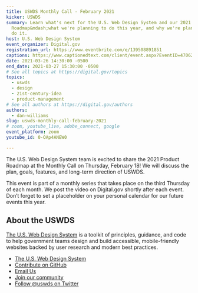 ```yaml
---
title: USWDS Monthly Call - February 2021
kicker: USWDS
summary: Learn what's next for the U.S. Web Design System and our 2021
  Roadmap&mdash;what we're planning to do this year, and why we're planning to
  do it.
host: U.S. Web Design System
event_organizer: Digital.gov
registration_url: https://www.eventbrite.com/e/139508891851
captions: https://www.captionedtext.com/client/event.aspx?EventID=4706276&CustomerID=321
date: 2021-03-26 14:30:00 -0500
end_date: 2021-03-27 15:30:00 -0500
# See all topics at https://digital.gov/topics
topics:
  - uswds
  - design
  - 21st-century-idea
  - product-management
# See all authors at https://digital.gov/authors
authors:
  - dan-williams
slug: uswds-monthly-call-february-2021
# zoom, youtube_live, adobe_connect, google
event_platform: zoom
youtube_id: 0-OAp4ANEW0

---
```

The U.S. Web Design System team is excited to share the 2021 Product Roadmap at the Monthly Call on Thursday, February 18! We will discuss the plan, goals, features, and long-term direction of USWDS. 

This event is part of a monthly series that takes place on the third Thursday of each month. We post the video on Digital.gov shortly after each event. Don’t forget to set a placeholder on your personal calendar for our future events this year.



## About the USWDS

[The U.S. Web Design System](https://designsystem.digital.gov/) is a toolkit of principles, guidance, and code to help government teams design and build accessible, mobile-friendly websites backed by user research and modern best practices.

* [The U.S. Web Design System](https://designsystem.digital.gov/)
* [Contribute on GitHub](https://github.com/uswds/uswds/issues)
* [Email Us](mailto:uswds@support.digitalgov.gov)
* [Join our community](https://digital.gov/communities/uswds/)
* [Follow @uswds on Twitter](https://twitter.com/uswds)
